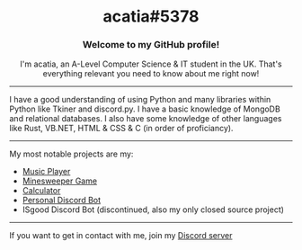 <div align="center">
  <h1>acatia#5378</h1>
  
  <h3>Welcome to my GitHub profile!</h3>
  
  <p>I'm acatia, an A-Level Computer Science & IT student in the UK. That's everything relevant you need to know about me right now!</p>  

</div>

-----------------

I have a good understanding of using Python and many libraries within Python like Tkiner and discord.py. I have a basic knowledge of MongoDB and relational databases. I also have some knowledge of other languages like Rust, VB.NET, HTML & CSS & C (in order of proficiancy).

-----------------
My most notable projects are my:
* [Music Player](https://github.com/acatiadroid/music-player)
* [Minesweeper Game](https://github.com/acatiadroid/minesweeper)
* [Calculator](https://github.com/acatiadroid/calculator-gui)
* [Personal Discord Bot](https://github.com/acatiadroid/acatiadroid-bot)
* ISgood Discord Bot (discontinued, also my only closed source project)

-----------------
If you want to get in contact with me, join my [Discord server](https://discord.gg/p5bURjs)
